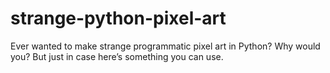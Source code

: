 # strange-python-pixel-art
Ever wanted to make strange programmatic pixel art in Python? Why would you? But just in case here’s something you can use.
